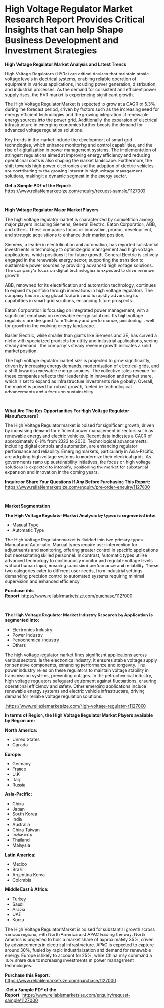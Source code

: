 <p><h1>High Voltage Regulator Market Research Report Provides Critical Insights that can help Shape Business Development and Investment Strategies</h1></p><p><strong>High Voltage Regulator Market Analysis and Latest Trends</strong></p>
<p><p>High Voltage Regulators (HVRs) are critical devices that maintain stable voltage levels in electrical systems, enabling reliable operation of equipment in various applications, including power generation, distribution, and industrial processes. As the demand for consistent and efficient power supply rises, the HVR market is experiencing significant growth. </p><p>The High Voltage Regulator Market is expected to grow at a CAGR of 5.3% during the forecast period, driven by factors such as the increasing need for energy-efficient technologies and the growing integration of renewable energy sources into the power grid. Additionally, the expansion of electrical infrastructure in emerging economies further boosts the demand for advanced voltage regulation solutions. </p><p>Key trends in the market include the development of smart grid technologies, which enhance monitoring and control capabilities, and the rise of digitalization in power management systems. The implementation of stringent regulations aimed at improving energy efficiency and reducing operational costs is also shaping the market landscape. Furthermore, the shift towards high-power electronics and the adoption of electric vehicles are contributing to the growing interest in high voltage management solutions, making it a dynamic segment in the energy sector.</p></p>
<p><strong>Get a Sample PDF of the Report:&nbsp;</strong> <a href="https://www.reliablemarketsize.com/enquiry/request-sample/1127000?utm_campaign=3219&utm_medium=2&utm_source=Github&utm_content=ia&utm_term=15042025&utm_id=high-voltage-regulator">https://www.reliablemarketsize.com/enquiry/request-sample/1127000</a></p>
<p>&nbsp;</p>
<p><strong>High Voltage Regulator Major Market Players</strong></p>
<p><p>The high voltage regulator market is characterized by competition among major players including Siemens, General Electric, Eaton Corporation, ABB, and others. These companies focus on innovation, product development, and strategic acquisitions to enhance their market position.</p><p>Siemens, a leader in electrification and automation, has reported substantial investments in technology to optimize grid management and high voltage applications, which positions it for future growth. General Electric is actively engaged in the renewable energy sector, supporting the transition to sustainable power sources by providing advanced high voltage solutions. The company's focus on digital technologies is expected to drive revenue growth.</p><p>ABB, renowned for its electrification and automation technology, continues to expand its portfolio through innovations in high voltage regulators. The company has a strong global footprint and is rapidly advancing its capabilities in smart grid solutions, enhancing future prospects.</p><p>Eaton Corporation is focusing on integrated power management, with a significant emphasis on renewable energy solutions. Its high voltage regulators are designed for efficiency and performance, positioning it well for growth in the evolving energy landscape.</p><p>Basler Electric, while smaller than giants like Siemens and GE, has carved a niche with specialized products for utility and industrial applications, seeing steady demand. The company's steady revenue growth indicates a solid market position.</p><p>The high voltage regulator market size is projected to grow significantly, driven by increasing energy demands, modernization of electrical grids, and a shift towards renewable energy sources. The collective sales revenue for these companies reflects their leadership in innovation and market share, which is set to expand as infrastructure investments rise globally. Overall, the market is poised for robust growth, fueled by technological advancements and a focus on sustainability.</p></p>
<p>&nbsp;</p>
<p><strong>What Are The Key Opportunities For High Voltage Regulator Manufacturers?</strong></p>
<p><p>The High Voltage Regulator market is poised for significant growth, driven by increasing demand for efficient power management in sectors such as renewable energy and electric vehicles. Recent data indicates a CAGR of approximately 6-8% from 2023 to 2030. Technological advancements, including digital controls and automation, are enhancing regulator performance and reliability. Emerging markets, particularly in Asia-Pacific, are adopting high voltage systems to modernize their electrical grids. As governments ramp up sustainability initiatives, the focus on high voltage solutions is expected to intensify, positioning the market for substantial expansion and innovation in the coming years.</p></p>
<p><strong>Inquire or Share Your Questions If Any Before Purchasing This Report:</strong> <a href="https://www.reliablemarketsize.com/enquiry/pre-order-enquiry/1127000?utm_campaign=3219&utm_medium=2&utm_source=Github&utm_content=ia&utm_term=15042025&utm_id=high-voltage-regulator">https://www.reliablemarketsize.com/enquiry/pre-order-enquiry/1127000</a></p>
<p>&nbsp;</p>
<p><strong>Market Segmentation</strong></p>
<p><strong>The High Voltage Regulator Market Analysis by types is segmented into:</strong></p>
<p><ul><li>Manual Type</li><li>Automatic Type</li></ul></p>
<p><p>The High Voltage Regulator market is divided into two primary types: Manual and Automatic. Manual types require user intervention for adjustments and monitoring, offering greater control in specific applications but necessitating skilled personnel. In contrast, Automatic types utilize advanced technology to continuously monitor and regulate voltage levels without human input, ensuring consistent performance and reliability. These two categories cater to different user needs, from industrial settings demanding precision control to automated systems requiring minimal supervision and enhanced efficiency.</p></p>
<p><strong>Purchase this Report:&nbsp;</strong><a href="https://www.reliablemarketsize.com/purchase/1127000?utm_campaign=3219&utm_medium=2&utm_source=Github&utm_content=ia&utm_term=15042025&utm_id=high-voltage-regulator">https://www.reliablemarketsize.com/purchase/1127000</a></p>
<p>&nbsp;</p>
<p><strong>The High Voltage Regulator Market Industry Research by Application is segmented into:</strong></p>
<p><ul><li>Electronics Industry</li><li>Power Industry</li><li>Petrochemical Industry</li><li>Others</li></ul></p>
<p><p>The high voltage regulator market finds significant applications across various sectors. In the electronics industry, it ensures stable voltage supply for sensitive components, enhancing performance and longevity. The power industry relies on these regulators to maintain voltage stability in transmission systems, preventing outages. In the petrochemical industry, high voltage regulators safeguard equipment against fluctuations, ensuring operational efficiency and safety. Other emerging applications include renewable energy systems and electric vehicle infrastructure, driving demand for reliable voltage regulation solutions.</p></p>
<p><a href="https://www.reliablemarketsize.com/high-voltage-regulator-r1127000?utm_campaign=3219&utm_medium=2&utm_source=Github&utm_content=ia&utm_term=15042025&utm_id=high-voltage-regulator">&nbsp;https://www.reliablemarketsize.com/high-voltage-regulator-r1127000</a></p>
<p><strong>In terms of Region, the High Voltage Regulator Market Players available by Region are:</strong></p>
<p>
    <p> <strong> North America: </strong>
        <ul>
            <li>United States</li>
            <li>Canada</li>
        </ul>
        </p> 
    <p> <strong> Europe: </strong>
        <ul>
            <li>Germany</li>
            <li>France</li>
            <li>U.K.</li>
            <li>Italy</li>
            <li>Russia</li>
        </ul>
        </p> 
    <p> <strong> Asia-Pacific: </strong>
        <ul>
            <li>China</li>
            <li>Japan</li>
            <li>South Korea</li>
            <li>India</li>
            <li>Australia</li>
            <li>China Taiwan</li>
            <li>Indonesia</li>
            <li>Thailand</li>
            <li>Malaysia</li>
        </ul>
        </p> 
    <p> <strong> Latin America: </strong>
        <ul>
            <li>Mexico</li>
            <li>Brazil</li>
            <li>Argentina Korea</li>
            <li>Colombia</li>
        </ul>
        </p> 
    <p> <strong> Middle East & Africa: </strong>
        <ul>
            <li>Turkey</li>
            <li>Saudi</li>
            <li>Arabia</li>
            <li>UAE</li>
            <li>Korea</li>
        </ul>
    </p>
    </p>
<p><p>The High Voltage Regulator Market is poised for substantial growth across various regions, with North America and APAC leading the way. North America is projected to hold a market share of approximately 35%, driven by advancements in electrical infrastructure. APAC is expected to capture around 30%, fueled by rapid industrialization and demand for renewable energy. Europe is likely to account for 25%, while China may command a 10% share due to increasing investments in power management technologies.</p></p>
<p><strong>Purchase this Report: </strong><a href="https://www.reliablemarketsize.com/purchase/1127000?utm_campaign=3219&utm_medium=2&utm_source=Github&utm_content=ia&utm_term=15042025&utm_id=high-voltage-regulator">https://www.reliablemarketsize.com/purchase/1127000</a></p>
<p>&nbsp;<strong>Get a Sample PDF of the Report:&nbsp;&nbsp;</strong><a href="https://www.reliablemarketsize.com/enquiry/request-sample/1127000?utm_campaign=3219&utm_medium=2&utm_source=Github&utm_content=ia&utm_term=15042025&utm_id=high-voltage-regulator">https://www.reliablemarketsize.com/enquiry/request-sample/1127000</a></p>
<p><strong></strong></p>
<p><p></p><p></p><p></p></p>